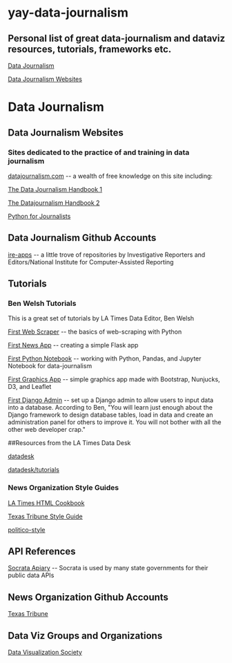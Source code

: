 # yay-data-journalism

## Personal list of great data-journalism and dataviz resources, tutorials, frameworks etc.
[Data Journalism](#data-journalism)

   [Data Journalism Websites](#data-journalism-websites)


# Data Journalism

## Data Journalism Websites
### Sites dedicated to the practice of and training in data journalism

[datajournalism.com](https://datajournalism.com/) -- a wealth of free knowledge on this site including:
 
   [The Data Journalism Handbook 1](https://datajournalism.com/read/handbook/one) 
 
   [The Datajournalism Handbook 2](https://datajournalism.com/read/handbook/two)
 
   [Python for Journalists](https://datajournalism.com/watch/python-for-journalists)
 
 

## Data Journalism Github Accounts

[ire-apps](https://github.com/ireapps) -- a little trove of repositories by Investigative Reporters and Editors/National Institute for Computer-Assisted Reporting



## Tutorials

### Ben Welsh Tutorials

This is a great set of tutorials by LA Times Data Editor, Ben Welsh

[First Web Scraper](https://first-web-scraper.readthedocs.io/en/latest/) -- the basics of web-scraping with Python

[First News App](https://first-news-app.readthedocs.io/en/latest/) -- creating a simple Flask app

[First Python Notebook](http://www.firstpythonnotebook.org) -- working with Python, Pandas, and Jupyter Notebook for data-journalism

[First Graphics App](https://www.firstgraphics.app) -- simple graphics app made with Bootstrap, Nunjucks, D3, and Leaflet

[First Django Admin](https://first-django-admin.readthedocs.io/en/latest/) -- set up a Django admin to allow users to input data into a database. According to Ben, "You will learn just enough about the Django framework to design database tables, load in data and create an administration panel for others to improve it. You will not bother with all the other web developer crap."

##Resources from the LA Times Data Desk

[datadesk](https://github.com/datadesk)

[datadesk/tutorials](https://github.com/datadesk/tutorials)

### News Organization Style Guides

[LA Times HTML Cookbook](http://cookbook.latimes.com/#top)

[Texas Tribune Style Guide](https://apps.texastribune.org/styles/)

[politico-style](https://github.com/The-Politico/politico-style)

## API References

[Socrata Apiary](https://socratadiscovery.docs.apiary.io/#) -- Socrata is used by many state governments for their public data APIs

## News Organization Github Accounts

[Texas Tribune](https://github.com/texastribune)


## Data Viz Groups and Organizations

[Data Visualization Society](https://www.datavisualizationsociety.com/)




